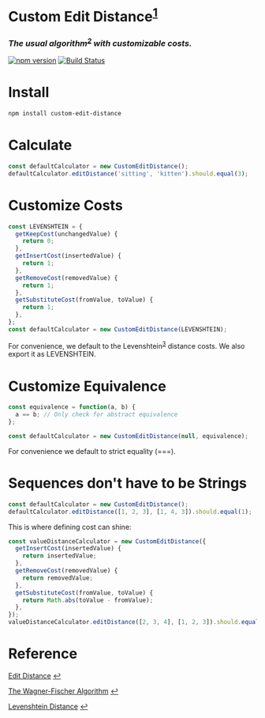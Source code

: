 # Custom Edit Distance<sup id="a1">[1](#f1)
### *The usual algorithm<sup id="a2">[2](#f2)</sup> with customizable costs.*

[![npm version](https://badge.fury.io/js/custom-edit-distance.svg)](https://www.npmjs.com/package/custom-edit-distance)
[![Build Status](https://travis-ci.org/kstafford3/custom-edit-distance.svg?branch=mater)](https://travis-ci.org/kstafford3/custom-edit-distance)

# Install
```sh
npm install custom-edit-distance
```

# Calculate
```js
const defaultCalculator = new CustomEditDistance();
defaultCalculator.editDistance('sitting', 'kitten').should.equal(3);
```

# Customize Costs
```js
const LEVENSHTEIN = {
  getKeepCost(unchangedValue) {
    return 0;
  },
  getInsertCost(insertedValue) {
    return 1;
  },
  getRemoveCost(removedValue) {
    return 1;
  },
  getSubstituteCost(fromValue, toValue) {
    return 1;
  },
};
const defaultCalculator = new CustomEditDistance(LEVENSHTEIN);
```
For convenience, we default to the Levenshtein<sup id="a3">[3](#f3)</sup> distance costs. We also export it as LEVENSHTEIN.

# Customize Equivalence
```js
const equivalence = function(a, b) {
  a == b; // Only check for abstract equivalence
};

const defaultCalculator = new CustomEditDistance(null, equivalence);
```
For convenience we default to strict equality (===).

# Sequences don't have to be Strings
```js
const defaultCalculator = new CustomEditDistance();
defaultCalculator.editDistance([1, 2, 3], [1, 4, 3]).should.equal(1);
```

This is where defining cost can shine:
```js
const valueDistanceCalculator = new CustomEditDistance({
  getInsertCost(insertedValue) {
    return insertedValue;
  },
  getRemoveCost(removedValue) {
    return removedValue;
  },
  getSubstituteCost(fromValue, toValue) {
    return Math.abs(toValue - fromValue);
  },
});
valueDistanceCalculator.editDistance([2, 3, 4], [1, 2, 3]).should.equal(3);
```

# Reference
<a id="f1"/>[Edit Distance](https://en.wikipedia.org/wiki/Edit_distance) [↩](#a1)

<a id="f2"/>[The Wagner-Fischer Algorithm](https://en.wikipedia.org/wiki/Wagner%E2%80%93Fischer_algorithm) [↩](#a2)

<a id="f3"/>[Levenshtein Distance](https://en.wikipedia.org/wiki/Levenshtein_distance) [↩](#a3)
